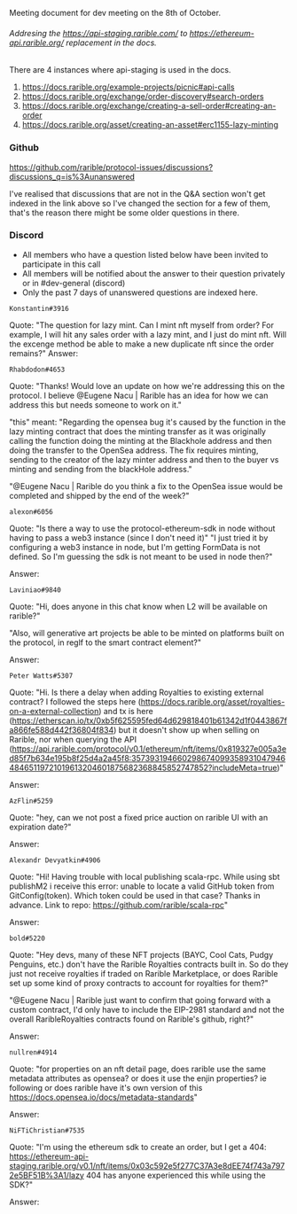 Meeting document for dev meeting on the 8th of October. 

###### Addresing the https://api-staging.rarible.com/ to https://ethereum-api.rarible.org/ replacement in the docs.
There are 4 instances where api-staging is used in the docs. 
1. https://docs.rarible.org/example-projects/picnic#api-calls
2. https://docs.rarible.org/exchange/order-discovery#search-orders
3. https://docs.rarible.org/exchange/creating-a-sell-order#creating-an-order
4. https://docs.rarible.org/asset/creating-an-asset#erc1155-lazy-minting

### Github
https://github.com/rarible/protocol-issues/discussions?discussions_q=is%3Aunanswered

I've realised that discussions that are not in the Q&A section won't get indexed in the link above so I've changed the section for a few of them, that's the reason there might be some older questions in there. 

### Discord 
- All members who have a question listed below have been invited to participate in this call
- All members will be notified about the answer to their question privately or in #dev-general (discord)
- Only the past 7 days of unanswered questions are indexed here. 

```Konstantin#3916```

Quote: "The question for lazy mint. Can I mint nft myself from order? For example, I will hit any sales order with a lazy mint, and I just do mint nft. Will the excenge method be able to make a new duplicate nft since the order remains?"
Answer: 

```Rhabdodon#4653```

Quote: "Thanks! Would love an update on how we're addressing this on the protocol. I believe @Eugene Nacu | Rarible has an idea for how we can address this but needs someone to work on it."

"this" meant: "Regarding the opensea bug it's caused by the function in the lazy minting contract that does the minting transfer as it was originally calling the function doing the minting at the Blackhole address and then doing the transfer to the OpenSea address. The fix requires  minting, sending to the creator of the lazy minter address and then to the buyer vs minting and sending from the blackHole address."

"@Eugene Nacu | Rarible do you think a fix to the OpenSea issue would be completed and shipped by the end of the week?"


```alexon#6056```

Quote: "Is there a way to use the protocol-ethereum-sdk in node without having to pass a web3 instance (since I don't need it)"
"I just tried it by configuring a web3 instance in node, but I'm getting FormData is not defined. So I'm guessing the sdk is not meant to be used in node then?"

Answer: 

```Laviniao#9840```

Quote: "Hi, does anyone in this chat know when L2 will be available on rarible?"

"Also, will generative art projects be able to be minted on platforms built on the protocol, in reglf to the smart contract element?"

Answer: 

```Peter Watts#5307```

Quote: "Hi. Is there a delay when adding Royalties to existing external contract? I followed the steps here (https://docs.rarible.org/asset/royalties-on-a-external-collection) and tx is here (https://etherscan.io/tx/0xb5f625595fed64d629818401b61342d1f0443867fa866fe588d442f36804f834) but it doesn't show up when selling on Rarible, nor when querying the API (https://api.rarible.com/protocol/v0.1/ethereum/nft/items/0x819327e005a3ed85f7b634e195b8f25d4a2a45f8:35739319466029867409935893104794648465119721019613204601875682368845852747852?includeMeta=true)"

Answer:

```AzFlin#5259```

Quote: "hey, can we not post a fixed price auction on rarible UI with an expiration date?"

Answer: 

```Alexandr Devyatkin#4906```

Quote: "Hi! Having trouble with local publishing scala-rpc. While using sbt publishM2 i receive this error: unable to locate a valid GitHub token from GitConfig(token). Which token could be used in that case? Thanks in advance. Link to repo: https://github.com/rarible/scala-rpc"

Answer: 

```bold#5220```

Quote: "Hey devs, many of these NFT projects (BAYC, Cool Cats, Pudgy Penguins, etc.) don't have the Rarible Royalties contracts built in. So do they just not receive royalties if traded on Rarible Marketplace, or does Rarible set up some kind of proxy contracts to account for royalties for them?"

"@Eugene Nacu | Rarible just want to confirm that going forward with a custom contract, I'd only have to include the EIP-2981 standard and not the overall RaribleRoyalties contracts found on Rarible's github, right?"

Answer:

```nullren#4914```

Quote: "for properties on an nft detail page, does rarible use the same metadata attributes as opensea? or does it use the enjin properties?
ie following or does rarible have it's own version of this https://docs.opensea.io/docs/metadata-standards"

Answer: 

```NiFTiChristian#7535```

Quote: "I'm using the ethereum sdk to create an order, but I get a 404: https://ethereum-api-staging.rarible.org/v0.1/nft/items/0x03c592e5f277C37A3e8dEE74f743a7972e5BF51B%3A1/lazy 404 has anyone experienced this while using the SDK?"

Answer: 


